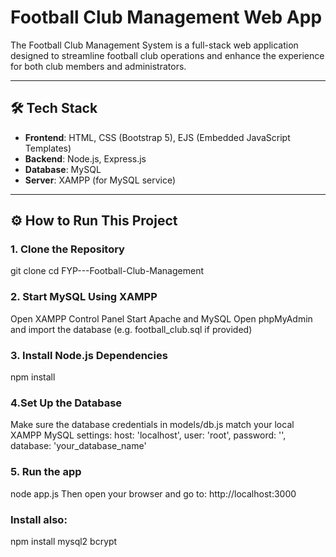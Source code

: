 # Football Club Management Web App

The Football Club Management System is a full-stack web application designed to streamline football club operations and enhance the experience for both club members and administrators.

---

## 🛠 Tech Stack

- **Frontend**: HTML, CSS (Bootstrap 5), EJS (Embedded JavaScript Templates)
- **Backend**: Node.js, Express.js
- **Database**: MySQL
- **Server**: XAMPP (for MySQL service)

---

## ⚙️ How to Run This Project

### 1. Clone the Repository
git clone 
cd FYP---Football-Club-Management

### 2. Start MySQL Using XAMPP
Open XAMPP Control Panel
Start Apache and MySQL
Open phpMyAdmin and import the database (e.g. football_club.sql if provided)

### 3. Install Node.js Dependencies
npm install

### 4.Set Up the Database
Make sure the database credentials in models/db.js match your local XAMPP MySQL settings:
host: 'localhost',
user: 'root',
password: '',
database: 'your_database_name'

### 5. Run the app
node app.js
Then open your browser and go to:
http://localhost:3000



### Install also:
npm install mysql2 bcrypt
